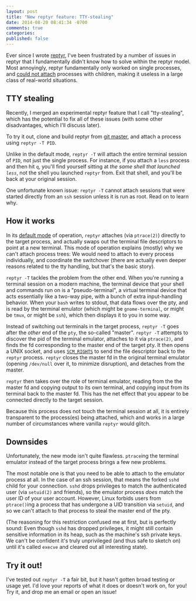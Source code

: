 ```yaml
---
layout: post
title: "New reptyr feature: TTY-stealing"
date: 2014-08-20 08:41:34 -0700
comments: true
categories:
published: false
---
```


Ever since I wrote [reptyr][reptyr], I've been frustrated by a number
of issues in reptyr that I fundamentally didn't know how to solve
within the reptyr model. Most annoyingly, reptyr fundamentally only
worked on single processes, and [could not attach][issue24] processes
with children, making it useless in a large class of real-world
situations.

## TTY stealing

Recently, I merged an experimental reptyr feature that I call
"tty-stealing", which has the potential to fix all of these issues
(with some other disadvantages, which I'll discuss later).

To try it out, clone and build reptyr from [git master][master], and
attach a process using `reptyr -T PID`.

Unlike in the default mode, `reptyr -T` will attach the entire
terminal session of `PID`, not just the single process. For instance,
if you attach a `less` process and then hit `q`, you'll find yourself
sitting at *the same shell that launched `less`*, not the shell you
launched `reptyr` from. Exit that shell, and you'll be back at your
original session.

One unfortunate known issue: `reptyr -T` cannot attach sessions that
were started directly from an `ssh` session unless it is run as
root. Read on to learn why.

## How it works

In its [default mode][how] of operation, `reptyr` attaches (via
`ptrace(2)`) directly to the target process, and actually swaps out
the terminal file descriptors to point at a new terminal. This mode of
operation explains (mostly) why we can't attach process trees: We
would need to attach to every process individually, and coordinate the
switchover (there are actually even deeper reasons related to the tty
handling, but that's the basic story).

`reptyr -T` tackles the problem from the other end. When you're
running a terminal session on a modern machine, the terminal device
that your shell and commands run on is a "pseudo-terminal", a virtual
terminal device that acts essentially like a two-way pipe, with a
bunch of extra input-handling behavior. When your `bash` writes to
stdout, that data flows over the pty, and is read by the terminal
emulator (which might be `gnome-terminal`, or might be `tmux`, or
might be `ssh`), which then displays it to you in some way.

Instead of switching out terminals in the target process, `reptyr -T`
goes after the *other* end of the `pty`, the so-called
"master". `reptyr -T` attempts to discover the pid of the terminal
emulator, attaches to it via `ptrace(2)`, and finds the fd
corresponding to the master end of the target pty. It then opens a
UNIX socket, and uses [`SCM_RIGHTS`](http://linux.die.net/man/3/cmsg)
to send the file descriptor back to the `reptyr` process. `reptyr`
closes the master fd in the original terminal emulator (opening
`/dev/null` over it, to minimize disruption), and detaches from the
master.

`reptyr` then takes over the role of terminal emulator, reading from
the the master fd and copying output to its own terminal, and copying
input from its terminal back to the master fd. This has the net effect
that you appear to be connected directly to the target session.

Because this process does not touch the terminal session at all, it is
entirely transparent to the process(es) being attached, which and
works in a large number of circumstances where vanilla `reptyr` would
glitch.

## Downsides

Unfortunately, the new mode isn't quite flawless. `ptrace`ing the
terminal emulator instead of the target process brings a few new
problems.

The most notable one is that you need to be able to attach to the
emulator process at all. In the case of an ssh session, that means the
forked `sshd` child for your connection. `sshd` drops privileges to
match the authenticated user (via `setuid(2)` and friends), so the
emulator process *does* match the user ID of your user
account. However, Linux forbids users from `ptrace()`ing a process
that has undergone a UID transition via `setuid`, and so we can't
attach to that process to steal the master end of the pty.

(The reasoning for this restriction confused me at first, but is
perfectly sound: Even though `sshd` has dropped privileges, it might
still contain sensitive information in its heap, such as the machine's
ssh private keys. We can't be confident it's truly unprivileged (and
thus safe to sketch on) until it's called `execve` and cleared out all
interesting state).

## Try it out!

I've tested out `reptyr -T` a fair bit, but it hasn't gotten broad
testing or usage yet. I'd love your reports of what it does or doesn't
work on, for you! Try it, and drop me an email or open an issue!

[reptyr]: /2011/01/reptyr-attach-a-running-process-to-a-new-terminal/
[issue24]: https://github.com/nelhage/reptyr/issues/24
[master]: https://github.com/nelhage/reptyr/tree/master
[how]: /2011/02/changing-ctty/
